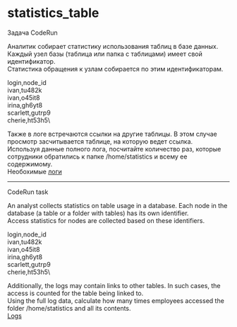 # statistics_table
Задача CodeRun

Аналитик собирает статистику использования таблиц в базе данных. Каждый узел базы (таблица или папка с таблицами) имеет свой идентификатор.\
Статистика обращения к узлам собирается по этим идентификаторам.

login,node_id\
ivan,tu482k\
ivan,o45it8\
irina,gh6yt8\
scarlett,gutrp9\
cherie,ht53h5\

Также в логе встречаются ссылки на другие таблицы. В этом случае просмотр засчитывается таблице, на которую ведет ссылка.\
Используя данные полного лога, посчитайте количество раз, которые сотрудники обратились к папке /home/statistics и всему ее содержимому.\
Необохимые [логи](https://disk.yandex.ru/d/bwL030DyUv9TvA)

---------------------

CodeRun task

An analyst collects statistics on table usage in a database. Each node in the database (a table or a folder with tables) has its own identifier.\
Access statistics for nodes are collected based on these identifiers.

login,node_id\
ivan,tu482k\
ivan,o45it8\
irina,gh6yt8\
scarlett,gutrp9\
cherie,ht53h5\

Additionally, the logs may contain links to other tables. In such cases, the access is counted for the table being linked to.\
Using the full log data, calculate how many times employees accessed the folder /home/statistics and all its contents.\
[Logs](https://disk.yandex.ru/d/bwL030DyUv9TvA)
